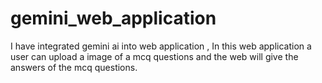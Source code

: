 # gemini_web_application
I have integrated gemini ai into web application , In this web application a user can upload a image of a mcq questions and the web will give the answers of the mcq questions.
